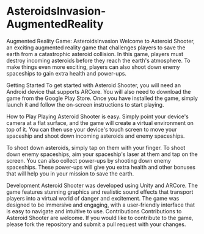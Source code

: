 # AsteroidsInvasion-AugmentedReality

Augmented Reality Game: AsteroidsInvasion
Welcome to Asteroid Shooter, an exciting augmented reality game that challenges players to save the earth from a catastrophic asteroid collision. In this game, players must destroy incoming asteroids before they reach the earth's atmosphere. To make things even more exciting, players can also shoot down enemy spaceships to gain extra health and power-ups.

Getting Started
To get started with Asteroid Shooter, you will need an Android device that supports ARCore. You will also need to download the game from the Google Play Store. Once you have installed the game, simply launch it and follow the on-screen instructions to start playing.

How to Play
Playing Asteroid Shooter is easy. Simply point your device's camera at a flat surface, and the game will create a virtual environment on top of it. You can then use your device's touch screen to move your spaceship and shoot down incoming asteroids and enemy spaceships.

To shoot down asteroids, simply tap on them with your finger. To shoot down enemy spaceships, aim your spaceship's laser at them and tap on the screen. You can also collect power-ups by shooting down enemy spaceships. These power-ups will give you extra health and other bonuses that will help you in your mission to save the earth.

Development
Asteroid Shooter was developed using Unity and ARCore. The game features stunning graphics and realistic sound effects that transport players into a virtual world of danger and excitement. The game was designed to be immersive and engaging, with a user-friendly interface that is easy to navigate and intuitive to use.
Contributions
Contributions to Asteroid Shooter are welcome. If you would like to contribute to the game, please fork the repository and submit a pull request with your changes.
 
